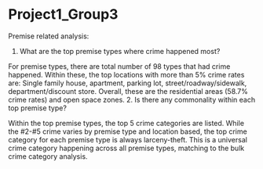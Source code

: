 # Project1_Group3
Premise related analysis:
1. What are the top premise types where crime happened most?

For premise types, there are total number of 98 types that had crime happened. Within these, the top locations with more than 5% crime rates are: Single family house, apartment, parking lot, street/roadway/sidewalk, department/discount store. Overall, these are the residential areas (58.7% crime rates) and open space zones.
2. Is there any commonality within each top premise type?

Within the top premise types, the top 5 crime categories are listed. While the #2-#5 crime varies by premise type and location based, the top crime category for each premise type is always larceny-theft. This is a universal crime category happening across all premise types, matching to the bulk crime category analysis.
